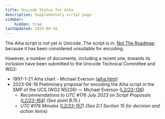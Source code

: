 ```yaml
---
title: Unicode Status for Aiha
description: Supplementary script page
sidebar:
    hidden: true
lastUpdated: 2025-09-16
---
```


The Aiha script is not yet in Unicode. The script is in: [Not The Roadmap](http://www.unicode.org/roadmaps/not-the-roadmap/) because it has been considered unsuitable for encoding.

However, a number of documents, including a recent one, towards its inclusion have been submitted to the Unicode Technical Committee and WG2:
- 1997-1-21 Aiha chart - Michael Everson ([aiha.html](http://www.evertype.com/standards/csur/aiha.html))
- 2023-06-16 Preliminary proposal for encoding the Aiha script in the SMP of the UCS (WG2 N5226) — Michael Everson ([L2/23-136](http://www.unicode.org/cgi-bin/GetMatchingDocs.pl?L2/23-136))
  - _Recommendations to UTC #176 July 2023 on Script Proposals ([L2/23-164](http://www.unicode.org/cgi-bin/GetMatchingDocs.pl?L2/23-164)) (See point B.15.)_
  - _UTC #176 Minutes ([L2/23-157](https://www.unicode.org/L2/L2023/23157.htm)) (See D.1 Section 15 for decision and action items)_
